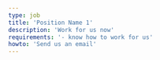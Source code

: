 ```yaml
---
type: job
title: 'Position Name 1'
description: 'Work for us now'
requirements: '- know how to work for us'
howto: 'Send us an email'
---
```

